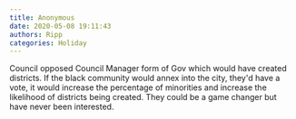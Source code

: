 ```yaml
---
title: Anonymous
date: 2020-05-08 19:11:43
authors: Ripp
categories: Holiday
---
```


 Council opposed Council Manager form of Gov which would have created districts. 
If the black community would annex into the city, they'd have a vote, it would increase the percentage of minorities and increase the likelihood of districts being created.  They could be a game changer but have never been interested.
